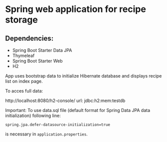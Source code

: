 # Spring web application for recipe storage

## Dependencies:
* Spring Boot Starter Data JPA
* Thymeleaf
* Spring Boot Starter Web
* H2

App uses bootstrap data to initialize Hibernate database and displays recipe list on index page. 

To acces full data:

http://localhost:8080/h2-console/
url: jdbc:h2:mem:testdb

Important:
To use data.sql file (default format for Spring Data JPA data initialization) following line:

`spring.jpa.defer-datasource-initialization=true`

 is necessary in `application.properties`.
